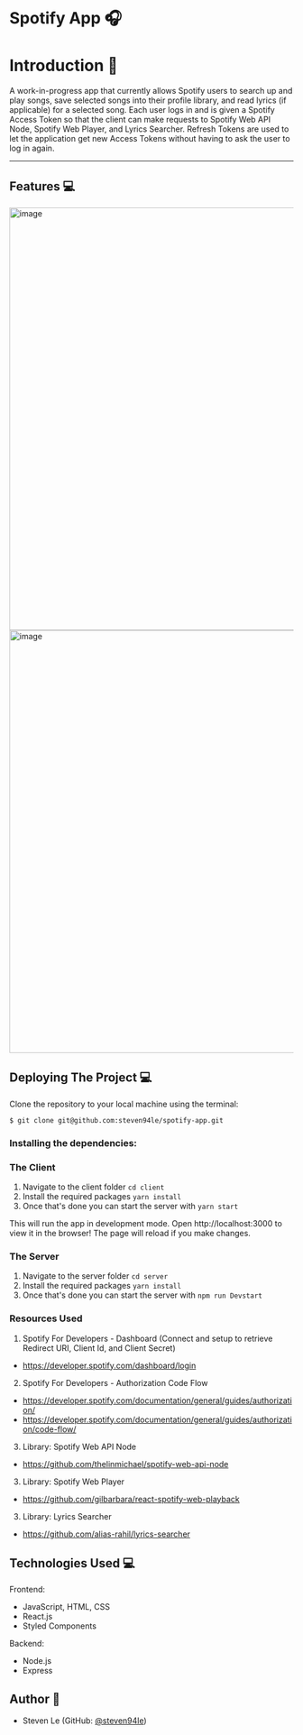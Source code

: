 # Spotify App 🎧

# Introduction :wave:

A work-in-progress app that currently allows Spotify users to search up and play songs, save selected songs into their profile library, and read lyrics (if applicable) for a selected song. Each user logs in and is given a Spotify Access Token so that the client can make requests to Spotify Web API Node, Spotify Web Player, and Lyrics Searcher. Refresh Tokens are used to let the application get new Access Tokens without having to ask the user to log in again.

---

## **Features :computer:**

<img width="750" alt="image" src="https://user-images.githubusercontent.com/76791687/197640249-c364ebd1-42c4-457f-aadf-7c5d8996e745.png">

<img width="750" alt="image" src="https://user-images.githubusercontent.com/76791687/197640371-f160ddfd-addf-4bb8-9f9c-8919ee2af3af.png">

## **Deploying The Project :computer:**

Clone the repository to your local machine using the terminal:

`$ git clone git@github.com:steven94le/spotify-app.git`

### Installing the dependencies:

### The Client

1. Navigate to the client folder `cd client`
2. Install the required packages `yarn install`
3. Once that's done you can start the server with `yarn start`

This will run the app in development mode. Open http://localhost:3000 to view it in the browser! The page will reload if you make changes.

### The Server

1. Navigate to the server folder `cd server`
2. Install the required packages `yarn install`
3. Once that's done you can start the server with `npm run Devstart`

### Resources Used

1. Spotify For Developers - Dashboard (Connect and setup to retrieve Redirect URI, Client Id, and Client Secret)
- https://developer.spotify.com/dashboard/login

2. Spotify For Developers - Authorization Code Flow
- https://developer.spotify.com/documentation/general/guides/authorization/
- https://developer.spotify.com/documentation/general/guides/authorization/code-flow/

3. Library: Spotify Web API Node
- https://github.com/thelinmichael/spotify-web-api-node

3. Library: Spotify Web Player
- https://github.com/gilbarbara/react-spotify-web-playback

3. Library: Lyrics Searcher
- https://github.com/alias-rahil/lyrics-searcher

## **Technologies Used :computer:**

Frontend:
- JavaScript, HTML, CSS
- React.js
- Styled Components

Backend:
- Node.js
- Express

## **Author :bust_in_silhouette:**

- Steven Le (GitHub: [@steven94le](https://github.com/steven94le))
